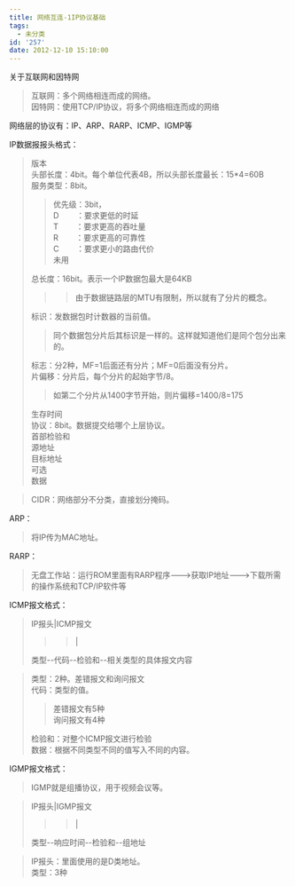 ```yaml
---
title: 网络互连-1IP协议基础
tags:
  - 未分类
id: '257'
date: 2012-12-10 15:10:00
---
```


关于互联网和因特网  

> 互联网：多个网络相连而成的网络。  
> 因特网：使用TCP/IP协议，将多个网络相连而成的网络  

  
  
网络层的协议有：IP、ARP、RARP、ICMP、IGMP等  
  
  
IP数据报报头格式：  

> 版本  
> 头部长度：4bit。每个单位代表4B，所以头部长度最长：15\*4=60B  
> 服务类型：8bit。  
> 
> > 优先级：3bit，  
> > D        ：要求更低的时延  
> > T        ：要求更高的吞吐量  
> > R        ：要求更高的可靠性  
> > C        ：要求更小的路由代价  
> > 未用  
> 
> 总长度：16bit。表示一个IP数据包最大是64KB  
> 
> > > 由于数据链路层的MTU有限制，所以就有了分片的概念。  
> 
> 标识：发数据包时计数器的当前值。  
> 
> >  同个数据包分片后其标识是一样的。这样就知道他们是同个包分出来的。  
> 
> 标志：分2种，MF=1后面还有分片；MF=0后面没有分片。  
> 片偏移：分片后，每个分片的起始字节/8。  
> 
> >  如第二个分片从1400字节开始，则片偏移=1400/8=175  
> 
> 生存时间  
> 协议：8bit。数据提交给哪个上层协议。  
> 首部检验和  
> 源地址  
> 目标地址  
> 可选  
> 数据  

  
  

> CIDR：网络部分不分类，直接划分掩码。  

  
ARP：  

> 将IP传为MAC地址。  

RARP：  

> 无盘工作站：运行ROM里面有RARP程序--->获取IP地址--->下载所需的操作系统和TCP/IP软件等  

  
  
ICMP报文格式：  

> IP报头|ICMP报文  
> 
> > > |  
> 
> 类型--代码--检验和--相关类型的具体报文内容  

>   
> 类型：2种。差错报文和询问报文  
> 代码：类型的值。  
> 
> > 差错报文有5种  
> > 询问报文有4种  
> 
> 检验和：对整个ICMP报文进行检验  
> 数据：根据不同类型不同的值写入不同的内容。  

  
  
  
IGMP报文格式：  

> IGMP就是组播协议，用于视频会议等。  
>   

> IP报头|IGMP报文  
> 
> > > |  
> 
> 类型--响应时间--检验和--组地址  

>   
> IP报头：里面使用的是D类地址。  
> 类型：3种
